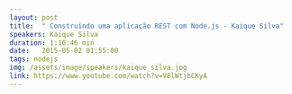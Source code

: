 ```yaml
---
layout: post
title:  " Construindo uma aplicação REST com Node.js - Kaique Silva"
speakers: Kaique Silva
duration: 1:10:46 min
date:   2015-05-02 01:55:00
tags: nodejs
img: /assets/image/speakers/kaique_silva.jpg
link: https://www.youtube.com/watch?v=V8lWtjbCKyA
---
```

